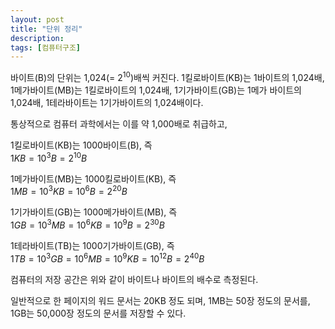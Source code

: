 ```yaml
---
layout: post
title: "단위 정리"
description: 
tags: [컴퓨터구조]
---
```


바이트(B)의 단위는 1,024(= 2$^{10}$)배씩 커진다. 1킬로바이트(KB)는 1바이트의 1,024배, 1메가바이트(MB)는 1킬로바이트의 1,024배, 1기가바이트(GB)는 1메가 바이트의 1,024배, 1테라바이트는 1기가바이트의 1,024배이다.

통상적으로 컴퓨터 과학에서는 이를 약 1,000배로 취급하고,

1킬로바이트(KB)는 1000바이트(B), 즉  
$1KB = 10^3B = 2^{10}B$

1메가바이트(MB)는 1000킬로바이트(KB), 즉  
$1MB = 10^3KB = 10^6B = 2^{20}B$

1기가바이트(GB)는 1000메가바이트(MB), 즉  
$1GB = 10^3MB = 10^6KB = 10^9B = 2^{30}B$

1테라바이트(TB)는 1000기가바이트(GB), 즉  
$1TB = 10^3GB = 10^6MB = 10^9KB = 10^{12}B = 2^{40}B$

컴퓨터의 저장 공간은 위와 같이 바이트나 바이트의 배수로 측정된다.

일반적으로 한 페이지의 워드 문서는 20KB 정도 되며, 1MB는 50장 정도의 문서를, 1GB는 50,000장 정도의 문서를 저장할 수 있다.

<br>